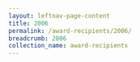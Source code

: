 ```yaml
---
layout: leftnav-page-content
title: 2006
permalink: /award-recipients/2006/
breadcrumb: 2006
collection_name: award-recipients
---
```

